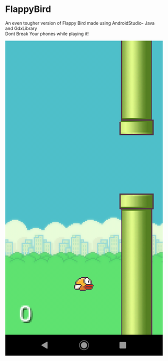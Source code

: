 # FlappyBird
An even tougher version of Flappy Bird made using AndroidStudio- Java and GdxLibrary <br/>
Dont Break Your phones while playing it!

![alt text](https://raw.githubusercontent.com/hrithikkothari1234/FlappyBird/master/flappyexample.png)
